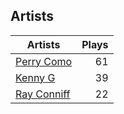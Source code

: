 ## Artists
Artists | Plays 
----- | -----: 
[Perry Como](/artists/perry-como-197) | 61
[Kenny G](/artists/kenny-g-7789) | 39
[Ray Conniff](/artists/ray-conniff-104848) | 22

